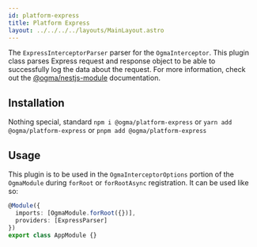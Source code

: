 ```yaml
---
id: platform-express
title: Platform Express
layout: ../../../../layouts/MainLayout.astro
---
```


The `ExpressInterceptorParser` parser for the `OgmaInterceptor`. This plugin class parses Express request and response object to be able to successfully log the data about the request. For more information, check out the [@ogma/nestjs-module](/en/nestjs/module) documentation.

## Installation

Nothing special, standard `npm i @ogma/platform-express` or `yarn add @ogma/platform-express` or `pnpm add @ogma/platform-express`

## Usage

This plugin is to be used in the `OgmaInterceptorOptions` portion of the `OgmaModule` during `forRoot` or `forRootAsync` registration. It can be used like so:

```ts
@Module({
  imports: [OgmaModule.forRoot({})],
  providers: [ExpressParser]
})
export class AppModule {}
```
